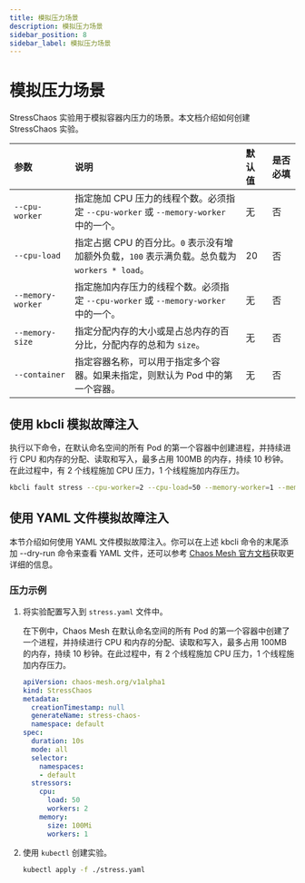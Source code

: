 ```yaml
---
title: 模拟压力场景
description: 模拟压力场景
sidebar_position: 8
sidebar_label: 模拟压力场景
---
```


# 模拟压力场景

StressChaos 实验用于模拟容器内压力的场景。本文档介绍如何创建 StressChaos 实验。

| 参数                   | 说明               | 默认值 | 是否必填 |
| :----------------------- | :------------------------ | :------------ | :------- |
| `--cpu-worker` | 指定施加 CPU 压力的线程个数。必须指定 `--cpu-worker` 或 `--memory-worker` 中的一个。| 无 | 否 |
| `--cpu-load` | 指定占据 CPU 的百分比。`0` 表示没有增加额外负载，`100` 表示满负载。总负载为 `workers * load`。 | 20 | 否 |
| `--memory-worker` | 指定施加内存压力的线程个数。必须指定 `--cpu-worker` 或 `--memory-worker` 中的一个。 | 无 | 否 |
| `--memory-size` | 指定分配内存的大小或是占总内存的百分比，分配内存的总和为 `size`。| 无 | 否 |
| `--container` | 指定容器名称，可以用于指定多个容器。如果未指定，则默认为 Pod 中的第一个容器。| 无 | 否 |

## 使用 kbcli 模拟故障注入

执行以下命令，在默认命名空间的所有 Pod 的第一个容器中创建进程，并持续进行 CPU 和内存的分配、读取和写入，最多占用 100MB 的内存，持续 10 秒钟。在此过程中，有 2 个线程施加 CPU 压力，1 个线程施加内存压力。

```bash
kbcli fault stress --cpu-worker=2 --cpu-load=50 --memory-worker=1 --memory-size=100Mi
```

## 使用 YAML 文件模拟故障注入

本节介绍如何使用 YAML 文件模拟故障注入。你可以在上述 kbcli 命令的末尾添加 --dry-run 命令来查看 YAML 文件，还可以参考 [Chaos Mesh 官方文档](https://chaos-mesh.org/zh/docs/next/simulate-heavy-stress-on-kubernetes/#使用-yaml-方式创建实验)获取更详细的信息。

### 压力示例

1. 将实验配置写入到 `stress.yaml` 文件中。

    在下例中，Chaos Mesh 在默认命名空间的所有 Pod 的第一个容器中创建了一个进程，并持续进行 CPU 和内存的分配、读取和写入，最多占用 100MB 的内存，持续 10 秒钟。在此过程中，有 2 个线程施加 CPU 压力，1 个线程施加内存压力。

    ```yaml
    apiVersion: chaos-mesh.org/v1alpha1
    kind: StressChaos
    metadata:
      creationTimestamp: null
      generateName: stress-chaos-
      namespace: default
    spec:
      duration: 10s
      mode: all
      selector:
        namespaces:
        - default
      stressors:
        cpu:
          load: 50
          workers: 2
        memory:
          size: 100Mi
          workers: 1
    ```

2. 使用 `kubectl` 创建实验。

   ```bash
   kubectl apply -f ./stress.yaml
   ```
